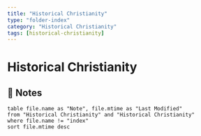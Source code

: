 ```yaml
---
title: "Historical Christianity"
type: "folder-index"
category: "Historical Christianity"
tags: [historical-christianity]
---
```


# Historical Christianity

## 📄 Notes
```dataview
table file.name as "Note", file.mtime as "Last Modified"
from "Historical Christianity" and "Historical Christianity"
where file.name != "index"
sort file.mtime desc
```
